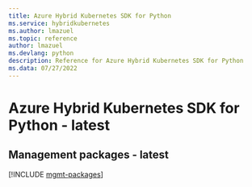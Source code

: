 ```yaml
---
title: Azure Hybrid Kubernetes SDK for Python
ms.service: hybridkubernetes
ms.author: lmazuel
ms.topic: reference
author: lmazuel
ms.devlang: python
description: Reference for Azure Hybrid Kubernetes SDK for Python
ms.data: 07/27/2022
---
```

# Azure Hybrid Kubernetes SDK for Python - latest

## Management packages - latest
[!INCLUDE [mgmt-packages](hybrid-kubernetes-mgmt-index.md)]